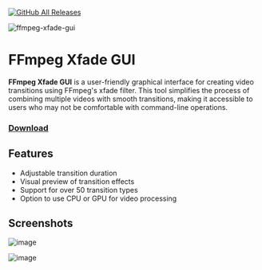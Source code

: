 [![GitHub All Releases](https://img.shields.io/github/downloads/afkarxyz/FFmpeg-Xfade-GUI/total?style=for-the-badge)](https://github.com/afkarxyz/FFmpeg-Xfade-GUI/releases)

![ffmpeg-xfade-gui](https://github.com/user-attachments/assets/6e637ef5-6672-43dd-9b69-655b2d0cc37c)

# FFmpeg Xfade GUI

**FFmpeg Xfade GUI** is a user-friendly graphical interface for creating video transitions using FFmpeg's xfade filter. This tool simplifies the process of combining multiple videos with smooth transitions, making it accessible to users who may not be comfortable with command-line operations.

### [Download](https://github.com/afkarxyz/FFmpeg-Xfade-GUI/releases/download/v1.2/FFmpeg.Xfade.GUI.exe)

## Features

- Adjustable transition duration
- Visual preview of transition effects
- Support for over 50 transition types
- Option to use CPU or GPU for video processing
   
## Screenshots

![image](https://github.com/user-attachments/assets/a85943ed-44b2-4bda-9e02-1da0562cc8ac)

![image](https://github.com/user-attachments/assets/9a76c53b-0b53-425e-a0af-3619fc770cbd)
